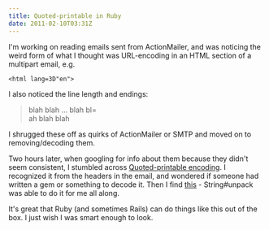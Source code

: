 ```yaml
---
title: Quoted-printable in Ruby
date: 2011-02-10T03:31Z
---
```

I'm working on reading emails sent from ActionMailer, and was noticing the weird form of what I thought was URL-encoding in an HTML section of a multipart email, e.g.

    <html lang=3D"en">

I also noticed the line length and endings:

> blah blah &#8230; blah bl=  
> ah blah blah

I shrugged these off as quirks of ActionMailer or SMTP and moved on to removing/decoding them.

Two hours later, when googling for info about them because they didn't seem consistent, I stumbled across [Quoted-printable encoding][quoted_printable]. I recognized it from the headers in the email, and wondered if someone had written a gem or something to decode it. Then I find [this][unpack] - String#unpack was able to do it for me all along.

It's great that Ruby (and sometimes Rails) can do things like this out of the box. I just wish I was smart enough to look.

[quoted_printable]: http://en.wikipedia.org/wiki/Quoted-printable
[unpack]: http://rubydoc.info/stdlib/core/1.8.7/String#unpack-instance_method
